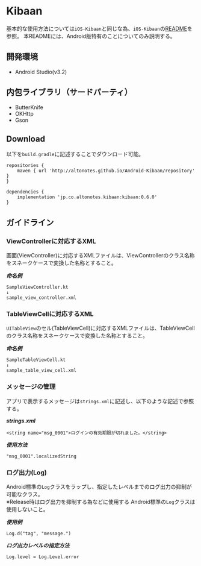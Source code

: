 # Kibaan

基本的な使用方法については`iOS-Kibaan`と同じな為、`iOS-Kibaan`の[README](https://github.com/altonotes/iOS-Kibaan/blob/master/README.md)を参照。
本READMEには、Android版特有のことについてのみ説明する。  

## 開発環境
* Android Studio(v3.2)

## 内包ライブラリ（サードパーティ）
* ButterKnife
* OKHttp
* Gson

## Download
以下を`build.gradle`に記述することでダウンロード可能。

```
repositories {
    maven { url 'http://altonotes.github.io/Android-Kibaan/repository' }
}
```

```
dependencies {
	implementation 'jp.co.altonotes.kibaan:kibaan:0.6.0'
}
```

## ガイドライン

### ViewControllerに対応するXML
画面(ViewController)に対応するXMLファイルは、ViewControllerのクラス名称をスネークケースで変換した名称とすること。  

***命名例***

```
SampleViewController.kt
↓
sample_view_controller.xml
```

### TableViewCellに対応するXML
`UITableView`のセル(TableViewCell)に対応するXMLファイルは、TableViewCellのクラス名称をスネークケースで変換した名称とすること。  

***命名例***

```
SampleTableViewCell.kt
↓
sample_table_view_cell.xml
```

### メッセージの管理
アプリで表示するメッセージは`strings.xml`に記述し、以下のような記述で参照する。

***strings.xml***  

```
<string name="msg_0001">ログインの有効期限が切れました。</string>
```  
***使用方法***

```
"msg_0001".localizedString
```

### ログ出力(Log)
Android標準の`Log`クラスをラップし、指定したレベルまでのログ出力の抑制が可能なクラス。  
※Release時はログ出力を抑制する為などに使用する
Android標準の`Log`クラスは使用しないこと。

***使用例***
```
Log.d("tag", "message.")
```

***ログ出力レベルの指定方法***
```
Log.level = Log.Level.error
```
